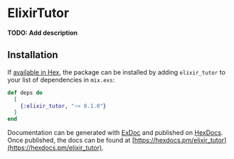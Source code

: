 # ElixirTutor

**TODO: Add description**

## Installation

If [available in Hex](https://hex.pm/docs/publish), the package can be installed
by adding `elixir_tutor` to your list of dependencies in `mix.exs`:

```elixir
def deps do
  [
    {:elixir_tutor, "~> 0.1.0"}
  ]
end
```

Documentation can be generated with [ExDoc](https://github.com/elixir-lang/ex_doc)
and published on [HexDocs](https://hexdocs.pm). Once published, the docs can
be found at [https://hexdocs.pm/elixir_tutor](https://hexdocs.pm/elixir_tutor).

